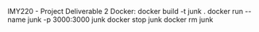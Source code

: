 IMY220 - Project Deliverable 2
Docker:
    docker build -t junk .
    docker run --name junk -p 3000:3000 junk
    docker stop junk
    docker rm junk